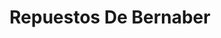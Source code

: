 ---
title: "Repuestos De Bernaber"
url: /la-canela/repuestos-de-bernaber/
shop: reparación de automóviles
---
